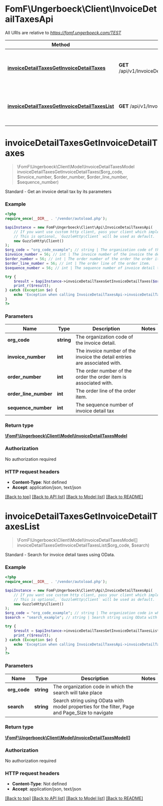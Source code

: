 # FomF\Ungerboeck\Client\InvoiceDetailTaxesApi

All URIs are relative to *https://fomf.ungerboeck.com/TEST*

Method | HTTP request | Description
------------- | ------------- | -------------
[**invoiceDetailTaxesGetInvoiceDetailTaxes**](InvoiceDetailTaxesApi.md#invoiceDetailTaxesGetInvoiceDetailTaxes) | **GET** /api/v1/InvoiceDetailTaxes/{OrgCode}/{InvoiceNumber}/{OrderNumber}/{OrderLineNumber}/{SequenceNumber} | Standard - Get an invoice detail tax by its parameters
[**invoiceDetailTaxesGetInvoiceDetailTaxesList**](InvoiceDetailTaxesApi.md#invoiceDetailTaxesGetInvoiceDetailTaxesList) | **GET** /api/v1/InvoiceDetailTaxes/{OrgCode} | Standard - Search for invoice detail taxes using OData.


# **invoiceDetailTaxesGetInvoiceDetailTaxes**
> \FomF\Ungerboeck\Client\Model\InvoiceDetailTaxesModel invoiceDetailTaxesGetInvoiceDetailTaxes($org_code, $invoice_number, $order_number, $order_line_number, $sequence_number)

Standard - Get an invoice detail tax by its parameters

### Example
```php
<?php
require_once(__DIR__ . '/vendor/autoload.php');

$apiInstance = new FomF\Ungerboeck\Client\Api\InvoiceDetailTaxesApi(
    // If you want use custom http client, pass your client which implements `GuzzleHttp\ClientInterface`.
    // This is optional, `GuzzleHttp\Client` will be used as default.
    new GuzzleHttp\Client()
);
$org_code = "org_code_example"; // string | The organization code of the invoice detail.
$invoice_number = 56; // int | The invoice number of the invoice the detail entries are associated with.
$order_number = 56; // int | The order number of the order the order item is associated with.
$order_line_number = 56; // int | The order line of the order item.
$sequence_number = 56; // int | The sequence number of invoice detail tax

try {
    $result = $apiInstance->invoiceDetailTaxesGetInvoiceDetailTaxes($org_code, $invoice_number, $order_number, $order_line_number, $sequence_number);
    print_r($result);
} catch (Exception $e) {
    echo 'Exception when calling InvoiceDetailTaxesApi->invoiceDetailTaxesGetInvoiceDetailTaxes: ', $e->getMessage(), PHP_EOL;
}
?>
```

### Parameters

Name | Type | Description  | Notes
------------- | ------------- | ------------- | -------------
 **org_code** | **string**| The organization code of the invoice detail. |
 **invoice_number** | **int**| The invoice number of the invoice the detail entries are associated with. |
 **order_number** | **int**| The order number of the order the order item is associated with. |
 **order_line_number** | **int**| The order line of the order item. |
 **sequence_number** | **int**| The sequence number of invoice detail tax |

### Return type

[**\FomF\Ungerboeck\Client\Model\InvoiceDetailTaxesModel**](../Model/InvoiceDetailTaxesModel.md)

### Authorization

No authorization required

### HTTP request headers

 - **Content-Type**: Not defined
 - **Accept**: application/json, text/json

[[Back to top]](#) [[Back to API list]](../../README.md#documentation-for-api-endpoints) [[Back to Model list]](../../README.md#documentation-for-models) [[Back to README]](../../README.md)

# **invoiceDetailTaxesGetInvoiceDetailTaxesList**
> \FomF\Ungerboeck\Client\Model\InvoiceDetailTaxesModel[] invoiceDetailTaxesGetInvoiceDetailTaxesList($org_code, $search)

Standard - Search for invoice detail taxes using OData.

### Example
```php
<?php
require_once(__DIR__ . '/vendor/autoload.php');

$apiInstance = new FomF\Ungerboeck\Client\Api\InvoiceDetailTaxesApi(
    // If you want use custom http client, pass your client which implements `GuzzleHttp\ClientInterface`.
    // This is optional, `GuzzleHttp\Client` will be used as default.
    new GuzzleHttp\Client()
);
$org_code = "org_code_example"; // string | The organization code in which the search will take place
$search = "search_example"; // string | Search string using OData with model properties for the filter, Page and Page_Size to navigate

try {
    $result = $apiInstance->invoiceDetailTaxesGetInvoiceDetailTaxesList($org_code, $search);
    print_r($result);
} catch (Exception $e) {
    echo 'Exception when calling InvoiceDetailTaxesApi->invoiceDetailTaxesGetInvoiceDetailTaxesList: ', $e->getMessage(), PHP_EOL;
}
?>
```

### Parameters

Name | Type | Description  | Notes
------------- | ------------- | ------------- | -------------
 **org_code** | **string**| The organization code in which the search will take place |
 **search** | **string**| Search string using OData with model properties for the filter, Page and Page_Size to navigate |

### Return type

[**\FomF\Ungerboeck\Client\Model\InvoiceDetailTaxesModel[]**](../Model/InvoiceDetailTaxesModel.md)

### Authorization

No authorization required

### HTTP request headers

 - **Content-Type**: Not defined
 - **Accept**: application/json, text/json

[[Back to top]](#) [[Back to API list]](../../README.md#documentation-for-api-endpoints) [[Back to Model list]](../../README.md#documentation-for-models) [[Back to README]](../../README.md)

